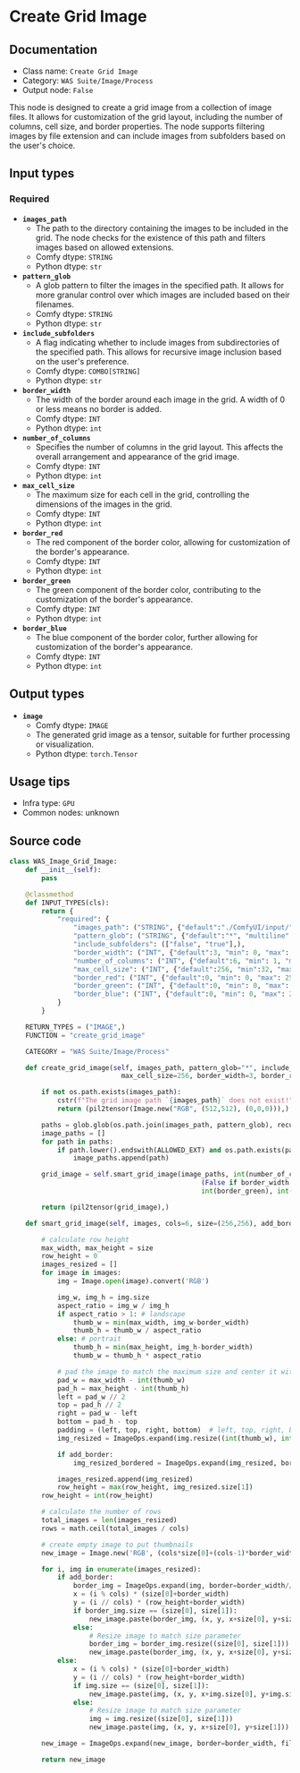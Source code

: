 # Create Grid Image
## Documentation
- Class name: `Create Grid Image`
- Category: `WAS Suite/Image/Process`
- Output node: `False`

This node is designed to create a grid image from a collection of image files. It allows for customization of the grid layout, including the number of columns, cell size, and border properties. The node supports filtering images by file extension and can include images from subfolders based on the user's choice.
## Input types
### Required
- **`images_path`**
    - The path to the directory containing the images to be included in the grid. The node checks for the existence of this path and filters images based on allowed extensions.
    - Comfy dtype: `STRING`
    - Python dtype: `str`
- **`pattern_glob`**
    - A glob pattern to filter the images in the specified path. It allows for more granular control over which images are included based on their filenames.
    - Comfy dtype: `STRING`
    - Python dtype: `str`
- **`include_subfolders`**
    - A flag indicating whether to include images from subdirectories of the specified path. This allows for recursive image inclusion based on the user's preference.
    - Comfy dtype: `COMBO[STRING]`
    - Python dtype: `str`
- **`border_width`**
    - The width of the border around each image in the grid. A width of 0 or less means no border is added.
    - Comfy dtype: `INT`
    - Python dtype: `int`
- **`number_of_columns`**
    - Specifies the number of columns in the grid layout. This affects the overall arrangement and appearance of the grid image.
    - Comfy dtype: `INT`
    - Python dtype: `int`
- **`max_cell_size`**
    - The maximum size for each cell in the grid, controlling the dimensions of the images in the grid.
    - Comfy dtype: `INT`
    - Python dtype: `int`
- **`border_red`**
    - The red component of the border color, allowing for customization of the border's appearance.
    - Comfy dtype: `INT`
    - Python dtype: `int`
- **`border_green`**
    - The green component of the border color, contributing to the customization of the border's appearance.
    - Comfy dtype: `INT`
    - Python dtype: `int`
- **`border_blue`**
    - The blue component of the border color, further allowing for customization of the border's appearance.
    - Comfy dtype: `INT`
    - Python dtype: `int`
## Output types
- **`image`**
    - Comfy dtype: `IMAGE`
    - The generated grid image as a tensor, suitable for further processing or visualization.
    - Python dtype: `torch.Tensor`
## Usage tips
- Infra type: `GPU`
- Common nodes: unknown


## Source code
```python
class WAS_Image_Grid_Image:
    def __init__(self):
        pass

    @classmethod
    def INPUT_TYPES(cls):
        return {
            "required": {
                "images_path": ("STRING", {"default":"./ComfyUI/input/", "multiline": False}),
                "pattern_glob": ("STRING", {"default":"*", "multiline": False}),
                "include_subfolders": (["false", "true"],),
                "border_width": ("INT", {"default":3, "min": 0, "max": 100, "step":1}),
                "number_of_columns": ("INT", {"default":6, "min": 1, "max": 24, "step":1}),
                "max_cell_size": ("INT", {"default":256, "min":32, "max":1280, "step":1}),
                "border_red": ("INT", {"default":0, "min": 0, "max": 255, "step":1}),
                "border_green": ("INT", {"default":0, "min": 0, "max": 255, "step":1}),
                "border_blue": ("INT", {"default":0, "min": 0, "max": 255, "step":1}),
            }
        }

    RETURN_TYPES = ("IMAGE",)
    FUNCTION = "create_grid_image"

    CATEGORY = "WAS Suite/Image/Process"

    def create_grid_image(self, images_path, pattern_glob="*", include_subfolders="false", number_of_columns=6,
                            max_cell_size=256, border_width=3, border_red=0, border_green=0, border_blue=0):

        if not os.path.exists(images_path):
            cstr(f"The grid image path `{images_path}` does not exist!").error.print()
            return (pil2tensor(Image.new("RGB", (512,512), (0,0,0))),)

        paths = glob.glob(os.path.join(images_path, pattern_glob), recursive=(False if include_subfolders == "false" else True))
        image_paths = []
        for path in paths:
            if path.lower().endswith(ALLOWED_EXT) and os.path.exists(path):
                image_paths.append(path)

        grid_image = self.smart_grid_image(image_paths, int(number_of_columns), (int(max_cell_size), int(max_cell_size)),
                                                (False if border_width <= 0 else True), (int(border_red),
                                                int(border_green), int(border_blue)), int(border_width))

        return (pil2tensor(grid_image),)

    def smart_grid_image(self, images, cols=6, size=(256,256), add_border=False, border_color=(0,0,0), border_width=3):

        # calculate row height
        max_width, max_height = size
        row_height = 0
        images_resized = []
        for image in images:
            img = Image.open(image).convert('RGB')

            img_w, img_h = img.size
            aspect_ratio = img_w / img_h
            if aspect_ratio > 1: # landscape
                thumb_w = min(max_width, img_w-border_width)
                thumb_h = thumb_w / aspect_ratio
            else: # portrait
                thumb_h = min(max_height, img_h-border_width)
                thumb_w = thumb_h * aspect_ratio

            # pad the image to match the maximum size and center it within the cell
            pad_w = max_width - int(thumb_w)
            pad_h = max_height - int(thumb_h)
            left = pad_w // 2
            top = pad_h // 2
            right = pad_w - left
            bottom = pad_h - top
            padding = (left, top, right, bottom)  # left, top, right, bottom
            img_resized = ImageOps.expand(img.resize((int(thumb_w), int(thumb_h))), padding)

            if add_border:
                img_resized_bordered = ImageOps.expand(img_resized, border=border_width//2, fill=border_color)

            images_resized.append(img_resized)
            row_height = max(row_height, img_resized.size[1])
        row_height = int(row_height)

        # calculate the number of rows
        total_images = len(images_resized)
        rows = math.ceil(total_images / cols)

        # create empty image to put thumbnails
        new_image = Image.new('RGB', (cols*size[0]+(cols-1)*border_width, rows*row_height+(rows-1)*border_width), border_color)

        for i, img in enumerate(images_resized):
            if add_border:
                border_img = ImageOps.expand(img, border=border_width//2, fill=border_color)
                x = (i % cols) * (size[0]+border_width)
                y = (i // cols) * (row_height+border_width)
                if border_img.size == (size[0], size[1]):
                    new_image.paste(border_img, (x, y, x+size[0], y+size[1]))
                else:
                    # Resize image to match size parameter
                    border_img = border_img.resize((size[0], size[1]))
                    new_image.paste(border_img, (x, y, x+size[0], y+size[1]))
            else:
                x = (i % cols) * (size[0]+border_width)
                y = (i // cols) * (row_height+border_width)
                if img.size == (size[0], size[1]):
                    new_image.paste(img, (x, y, x+img.size[0], y+img.size[1]))
                else:
                    # Resize image to match size parameter
                    img = img.resize((size[0], size[1]))
                    new_image.paste(img, (x, y, x+size[0], y+size[1]))

        new_image = ImageOps.expand(new_image, border=border_width, fill=border_color)

        return new_image

```

